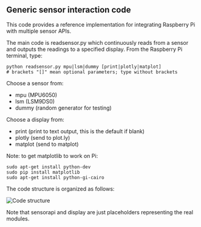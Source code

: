 
## Generic sensor interaction code

This code provides a reference implementation for integrating Raspberry Pi with multiple sensor APIs. 

The main code is readsensor.py which continuously reads from a sensor and outputs the readings to a specified display. From the Raspberry Pi terminal, type:

```
python readsensor.py mpu|lsm|dummy [print|plotly|matplot]
# brackets "[]" mean optional parameters; type without brackets
```
Choose a sensor from:
* mpu (MPU6050)
* lsm (LSM9DS0) 
* dummy (random generator for testing)

Choose a display from:
* print (print to text output, this is the default if blank)
* plotly (send to plot.ly)
* matplot (send to matplot)

Note: to get matplotlib to work on Pi:
```
sudo apt-get install python-dev
sudo pip install matplotlib
sudo apt-get install python-gi-cairo
```

The code structure is organized as follows:

![Code structure](https://yuml.me/diagram/plain;dir:LR/class/[readsensor]-%3E[%3C%3Cdisplay%3E%3E],%20[%3C%3Cdisplay%3E%3E]%5E-.-[printOut],%20[%3C%3Cdisplay%3E%3E]%5E-.-[plotlyOut],%20[%3C%3Cdisplay%3E%3E]%5E-.-[matplotOut],%20[readsensor]-%3E[%3C%3Csensorapi%3E%3E],%20[%3C%3Csensorapi%3E%3E]%5E-.-[dummysensor],%20[%3C%3Csensorapi%3E%3E]%5E-.-[mpu6050api],%20[%3C%3Csensorapi%3E%3E]%5E-.-[lsm9ds0api])

<!--- 
Original code passed to yuml.me:
https://yuml.me/diagram/plain;dir:LR/class/[readsensor]->[<<display>>], [<<display>>]^-.-[printOut], [<<display>>]^-.-[plotlyOut], [<<display>>]^-.-[matplotOut], [readsensor]->[<<sensorapi>>], [<<sensorapi>>]^-.-[dummysensor], [<<sensorapi>>]^-.-[mpu6050api], [<<sensorapi>>]^-.-[lsm9ds0api] 
--->

Note that sensorapi and display are just placeholders representing the real modules.



